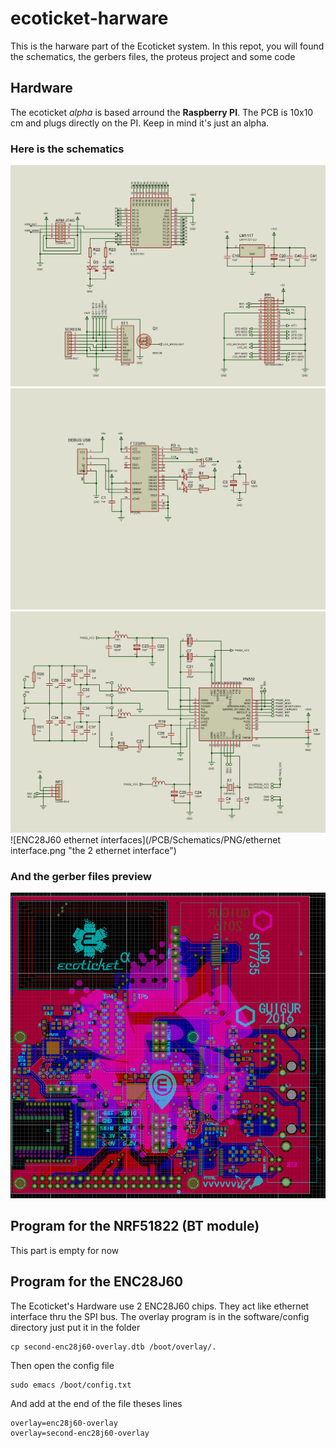 # ecoticket-harware
This is the harware part of the Ecoticket system.
In this repot, you will found the schematics, the gerbers files, the proteus project and some code 
## Hardware
The ecoticket *alpha* is based arround the **Raspberry PI**. 
The PCB is 10x10 cm and plugs directly on the PI.
Keep in mind it's just an alpha.

### Here is the schematics
![the ecoticket main view](/PCB/Schematics/PNG/otherthings.png "Main view")
![serial debug](/PCB/Schematics/PNG/ft232rl.png "the serial debug")
![PN532 nfc interface](/PCB/Schematics/PNG/nfc.png "the nfc interface")
![ENC28J60 ethernet interfaces](/PCB/Schematics/PNG/ethernet interface.png "the 2 ethernet interface")

### And the gerber files preview
![the ecoticket alpha](/PCB/Realease%20alpha/pcb%2018.03.16.PNG "The gerber viewer")

## Program for the NRF51822 (BT module)
This part is empty for now

## Program for the ENC28J60
The Ecoticket's Hardware use 2 ENC28J60 chips. They act like ethernet interface thru the SPI bus.
The overlay program is in the software/config directory
just put it in the folder
```
cp second-enc28j60-overlay.dtb /boot/overlay/.
```
Then open the config file
```
sudo emacs /boot/config.txt
```
And add at the end of the file theses lines
```
overlay=enc28j60-overlay
overlay=second-enc28j60-overlay
```

